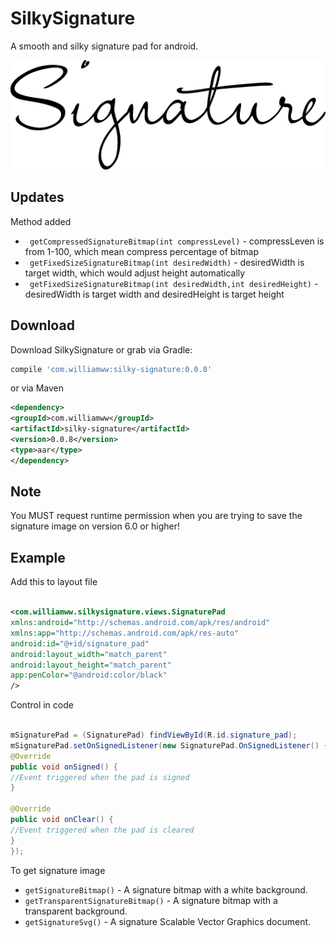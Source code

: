 
SilkySignature
========

A smooth and silky signature pad for android.

![app screenshot](signature.png)

Updates
--------
Method added
* ` getCompressedSignatureBitmap(int compressLevel)`  - compressLeven is from 1-100, which mean compress percentage of bitmap
* ` getFixedSizeSignatureBitmap(int desiredWidth)`  - desiredWidth is target width, which would adjust height automatically
* ` getFixedSizeSignatureBitmap(int desiredWidth,int desiredHeight)`  - desiredWidth is target width and desiredHeight is target height

Download
--------

Download SilkySignature or grab via Gradle:

```groovy
compile 'com.williamww:silky-signature:0.0.8'
```
or via Maven
```xml
<dependency>
<groupId>com.williamww</groupId>
<artifactId>silky-signature</artifactId>
<version>0.0.8</version>
<type>aar</type>
</dependency>
```

Note
--------
You MUST request runtime permission when you are trying to save the signature image on version 6.0  or higher!


Example
--------

Add this to layout file
```xml

<com.williamww.silkysignature.views.SignaturePad
xmlns:android="http://schemas.android.com/apk/res/android"
xmlns:app="http://schemas.android.com/apk/res-auto"
android:id="@+id/signature_pad"
android:layout_width="match_parent"
android:layout_height="match_parent"
app:penColor="@android:color/black"
/>
```

Control in code
```java

mSignaturePad = (SignaturePad) findViewById(R.id.signature_pad);
mSignaturePad.setOnSignedListener(new SignaturePad.OnSignedListener() {
@Override
public void onSigned() {
//Event triggered when the pad is signed
}

@Override
public void onClear() {
//Event triggered when the pad is cleared
}
});
```
To get signature image
* `getSignatureBitmap()` - A signature bitmap with a white background.
* `getTransparentSignatureBitmap()` - A signature bitmap with a transparent background.
* `getSignatureSvg()` - A signature Scalable Vector Graphics document.
